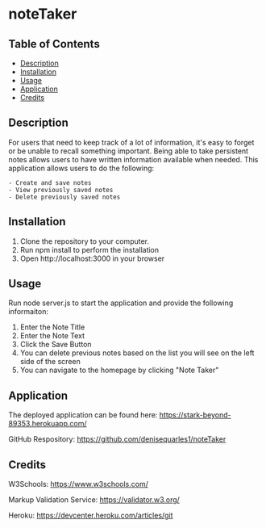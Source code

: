 # noteTaker

## Table of Contents
* [Description](#description)
* [Installation](#installation)
* [Usage](#usage)
* [Application](#application)
* [Credits](#credits)

## Description 
 For users that need to keep track of a lot of information, it's easy to forget or be unable to recall something important. Being able to take persistent notes allows users to have written information available when needed. This application allows users to do the following:

    - Create and save notes
    - View previously saved notes
    - Delete previously saved notes

  ## Installation
  1. Clone the repository to your computer.
  2. Run npm install to perform the installation
  3. Open http://localhost:3000 in your browser

  ## Usage 
  Run node server.js to start the application and provide the following informaiton:
  1. Enter the Note Title
  2. Enter the Note Text
  3. Click the Save Button
  4. You can delete previous notes based on the list you will see on the left side of the screen
  5. You can navigate to the homepage by clicking "Note Taker"
  
 ## Application
The deployed application can be found here: https://stark-beyond-89353.herokuapp.com/

GitHub Respository: https://github.com/denisequarles1/noteTaker

 ## Credits
W3Schools: https://www.w3schools.com/

Markup Validation Service: https://validator.w3.org/

Heroku: https://devcenter.heroku.com/articles/git
